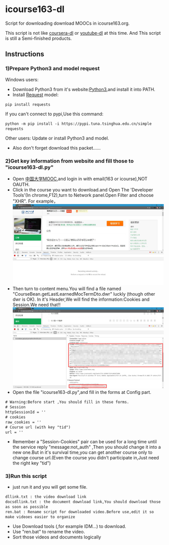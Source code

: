 # icourse163-dl
Script for downloading download MOOCs in icourse163.org.

This script is not like [coursera-dl](https://github.com/coursera-dl/coursera-dl) or [youtube-dl](https://github.com/rg3/youtube-dl) at this time.
And This script is still a Semi-finished products.
## Instructions
### 1)Prepare Python3 and model request
Windows users:
* Download Python3 from it's website:[Python3](https://www.python.org/downloads/),and install it into PATH.
* Install [Request](http://docs.python-requests.org/zh_CN/latest/user/install.html#install) model:
```
pip install requests
```
If you can't connect to pypi,Use this command:
```
python -m pip install -i https://pypi.tuna.tsinghua.edu.cn/simple requests
```
Other users:
Update or install Python3 and model.

* Also don't forget download this packet......

### 2)Get key information from website and fill those to "icourse163-dl.py"
* Open [中国大学MOOC](http://www.icourse163.org/home.htm),and login in with email(163 or icourse),NOT OAUTH.
* Click in the course you want to download.and Open The 'Developer Tools'(In chrome,F12),turn to Network panel.Open Filter and choose "XHR".
For example，
![Img 1](./pic/QQ截图20170105132604.jpg)
* Then turn to content menu.You will find a file named "CourseBean.getLastLearnedMocTermDto.dwr" luckly (though other dwr is OK). In it's Header,We will find the information:Cookies and Session.We need that!!
![Img 2](./pic/QQ截图20170105134052.jpg)
* Open the file "icourse163-dl.py",and fill in the forms at Config part.
```
# Warning:Before start ,You should fill in these forms.
# Session
httpSessionId = ''
# cookies
raw_cookies = ''
# Course url (with key "tid")
url = ''
```
* Remember a "Session-Cookies" pair can be used for a long time until the service reply "message:not_auth" ,Then you should change it into a new one.But in it's survival time,you can get another course only to change course url.(Even the course you didn't participate in,Just need the right key "tid")

### 3)Run this script
* just run it and you will get some file.
```
dllink.txt : the video download link
docsdllink.txt : the document download link,You should download those as soon as possible 
ren.bat : Rename script for downloaded video.Before use,edit it so make videoes easier to organize
```
* Use Download tools (,for example IDM...) to download.
* Use "ren.bat" to rename the video.
* Sort those videos and documents logically
